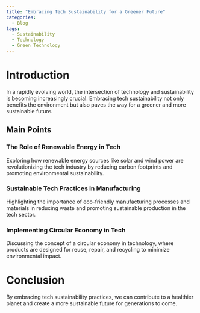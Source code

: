 ```yaml
---
title: "Embracing Tech Sustainability for a Greener Future"
categories:
  - Blog
tags:
  - Sustainability
  - Technology
  - Green Technology
---
```


# Introduction
In a rapidly evolving world, the intersection of technology and sustainability is becoming increasingly crucial. Embracing tech sustainability not only benefits the environment but also paves the way for a greener and more sustainable future.

## Main Points
### The Role of Renewable Energy in Tech
Exploring how renewable energy sources like solar and wind power are revolutionizing the tech industry by reducing carbon footprints and promoting environmental sustainability.

### Sustainable Tech Practices in Manufacturing
Highlighting the importance of eco-friendly manufacturing processes and materials in reducing waste and promoting sustainable production in the tech sector.

### Implementing Circular Economy in Tech
Discussing the concept of a circular economy in technology, where products are designed for reuse, repair, and recycling to minimize environmental impact.

# Conclusion
By embracing tech sustainability practices, we can contribute to a healthier planet and create a more sustainable future for generations to come.